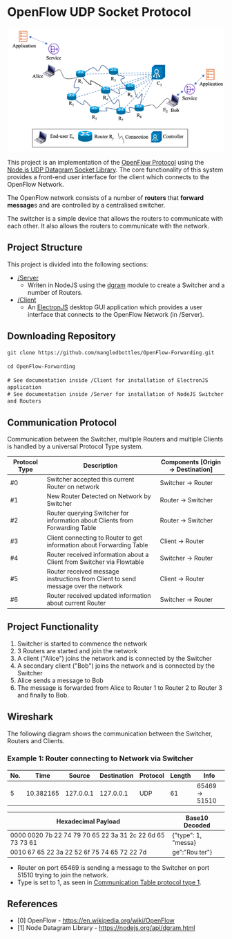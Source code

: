 # OpenFlow UDP Socket Protocol
![OpenFlow Network](Assets/Network.png)

This project is an implementation of the [OpenFlow Protocol](https://en.wikipedia.org/wiki/OpenFlow) using the [Node.js UDP Datagram Socket Library](https://nodejs.org/api/dgram.html). The core functionality of this system provides a front-end user interface for the client which connects to the OpenFlow Network.

The OpenFlow network consists of a number of **routers** that **forward message**s and are controlled by a centralised switcher.

The switcher is a simple device that allows the routers to communicate with each other. It also allows the routers to communicate with the network.

## Project Structure
This project is divided into the following sections:
- [/Server](/Server)
  - Writen in NodeJS using the [dgram](https://nodejs.org/api/dgram.html) module to create a Switcher and a number of Routers.
- [/Client](/Client)
  - An [ElectronJS](https://www.electronjs.org/) desktop GUI application which provides a user interface that connects to the OpenFlow Network (in /Server).
  
## Downloading Repository
```
git clone https://github.com/mangledbottles/OpenFlow-Forwarding.git

cd OpenFlow-Forwarding

# See documentation inside /Client for installation of ElectronJS application
# See documentation inside /Server for installation of NodeJS Switcher and Routers
```

## Communication Protocol
Communication between the Switcher, multiple Routers and multiple Clients is handled by a universal Protocol Type system.

| Protocol Type | Description | Components [Origin -> Destination] |
| ------------- | ----------- | ---------- |
| #0 | Switcher accepted this current Router on network | Switcher -> Router |
| #1             | New Router Detected on Network by Switcher | Router -> Switcher |
| #2 | Router querying Switcher for information about Clients from Forwarding Table | Router -> Switcher |
| #3 | Client connecting to Router to get information about Forwarding Table | Client -> Router |
| #4 | Router received information about a Client from Switcher via Flowtable | Switcher -> Router |
| #5 | Router received message instructions from Client to send message over the network | Client -> Router |
| #6 | Router received updated information about current Router | Switcher -> Router |

## Project Functionality
1. Switcher is started to commence the network
2. 3 Routers are started and join the network
3. A client ("Alice") joins the network and is connected by the Switcher
4. A secondary client ("Bob") joins the network and is connected by the Switcher
5. Alice sends a message to Bob
6. The message is forwarded from Alice to Router 1 to Router 2 to Router 3 and finally to Bob.

## Wireshark
The following diagram shows the communication between the Switcher, Routers and Clients.

### Example 1: Router connecting to Network via Switcher
| No. | Time | Source | Destination | Protocol | Length | Info |
| ---- | ---- | ------ | ----------- | -------- | ----- | ---- |
| 5 | 10.382165 | 127.0.0.1 | 127.0.0.1 | UDP | 61 | 65469 -> 51510 |

| Hexadecimal Payload | Base10 Decoded |
| ------------------- | -------------- |
| 0000 0020 7b 22 74 79 70 65 22 3a 31 2c 22 6d 65 73 73 61 | {"type": 1, "messa} |
| 0010 67 65 22 3a 22 52 6f 75 74 65 72 22 7d | ge":"Rou ter"} |

- Router on port 65469 is sending a message to the Switcher on port 51510 trying to join the network. 
- Type is set to 1, as seen in [Communication Table protocol type 1](#Communication-Protocol).

## References
- [0] OpenFlow - https://en.wikipedia.org/wiki/OpenFlow
- [1] Node Datagram Library - https://nodejs.org/api/dgram.html
